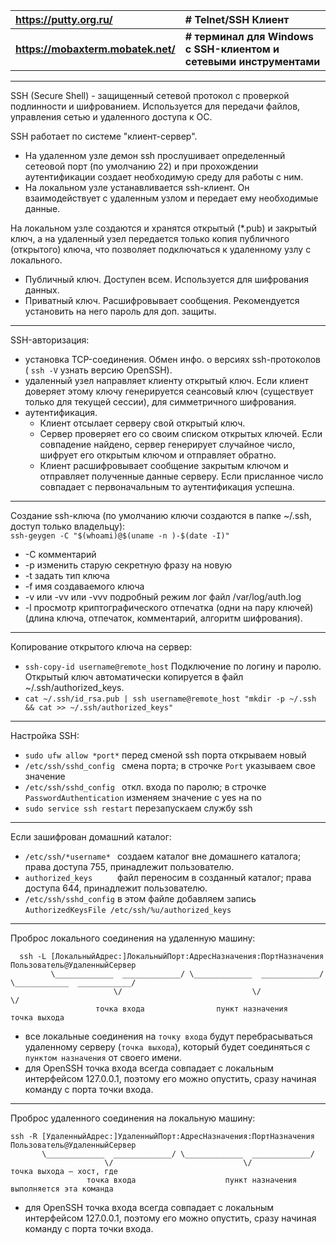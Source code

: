 | **https://putty.org.ru/**          | **# Telnet/SSH Клиент**                                            |
|:-----------------------------------|:-------------------------------------------------------------------|
| **https://mobaxterm.mobatek.net/** | **# терминал для Windows с SSH-клиентом и сетевыми инструментами** |

---
SSH (Secure Shell) - защищенный сетевой протокол с проверкой подлинности и шифрованием. Используется для передачи файлов, управления сетью и удаленного доступа к ОС.  

SSH работает по системе "клиент-сервер".  
- На удаленном узле демон ssh прослушивает определенный сетеовой порт (по умолчанию 22) и при прохождении аутентификации создает необходимую среду для работы с ним.  
- На локальном узле устанавливается ssh-клиент. Он взаимодействует с удаленным узлом и передает ему необходимые данные.

На локальном узле создаются и хранятся открытый (*.pub) и закрытый ключ, а на удаленный узел передается только копия публичного (открытого) ключа, что позволяет подключаться к удаленному узлу с локального.
- Публичный ключ. Доступен всем. Используется для шифрования данных.
- Приватный ключ. Расшифровывает сообщения. Рекомендуется установить на него пароль для доп. защиты.
---
SSH-авторизация:  
- установка TCP-соединения. Обмен инфо. о версиях ssh-протоколов ( `ssh -V`  узнать версию OpenSSH).
- удаленный узел направляет клиенту открытый ключ. Если клиент доверяет этому ключу генерируется сеансовый ключ (существует только для текущей сессии), для симметричного шифрования.
- аутентификация.  
    - Клиент отсылает серверу свой открытый ключ.  
    - Сервер проверяет его со своим списком открытых ключей. Если совпадение найдено, сервер генерирует случайное число, шифрует его открытым ключом и отправляет обратно.
    - Клиент расшифровывает сообщение закрытым ключом и отправляет полученные данные серверу. Если присланное число совпадает с первоначальным то аутентификация успешна. 
---
Создание ssh-ключа (по умолчанию ключи создаются в папке ~/.ssh, доступ только владельцу):  
```ssh-geygen -C "$(whoami)@$(uname -n )-$(date -I)"```  
- -C комментарий
- -p изменить старую секретную фразу на новую
- -t задать тип ключа  
- -f имя создаваемого ключа
- -v или -vv или -vvv подробный режим лог файл /var/log/auth.log
- -l просмотр криптографического отпечатка (одни на пару ключей)(длина ключа, отпечаток, комментарий, алгоритм шифрования).
---
Копирование открытого ключа на сервер:  
- `ssh-copy-id username@remote_host` Подключение по логину и паролю. Открытый ключ автоматически копируется в файл ~/.ssh/authorized_keys.
-  `cat ~/.ssh/id_rsa.pub | ssh username@remote_host "mkdir -p ~/.ssh && cat >> ~/.ssh/authorized_keys"`    
---
Настройка SSH:  
- `sudo ufw allow *port*` перед сменой ssh порта открываем новый  
- `/etc/ssh/sshd_config ` смена порта; в строчке `Port` указываем свое значение
- `/etc/ssh/sshd_config ` откл. входа по паролю; в строчке `PasswordAuthentication` изменяем значение с yes на no
- `sudo service ssh restart` перезапускаем службу ssh  
---
Если зашифрован домашний каталог:  
- `/etc/ssh/*username* `  создаем каталог вне домашнего каталога; права доступа 755, принадлежит пользователю.
- `authorized_keys     `  файл переносим в созданный каталог; права доступа 644, принадлежит пользователю.
- `/etc/ssh/sshd_config`  в этом файле добавляем запись `AuthorizedKeysFile /etc/ssh/%u/authorized_keys`  
---  
Проброс локального соединения на удаленную машину:  
```
  ssh -L [ЛокальныйАдрес:]ЛокальныйПорт:АдресНазначения:ПортНазначения Пользователь@УдаленныйСервер
         \_____________  _____________/ \_____________  _____________/ \____________  ____________/
                       \/                             \/                            \/
                   точка входа                пункт назначения                 точка выхода
 ```  
- все локальные соединения на `точку входа` будут перебрасываться удаленному серверу (`точка выхода`), который будет соединяться с `пунктом назначения` от своего имени.  
- для OpenSSH точка входа всегда совпадает с локальным интерфейсом 127.0.0.1, поэтому его можно опустить, сразу начиная команду с порта точки входа.  
---  
Проброс удаленного соединения на локальную машину:  
```  
ssh -R [УдаленныйАдрес:]УдаленныйПорт:АдресНазначения:ПортНазначения Пользователь@УдаленныйСервер
       \_____________  _____________/ \_____________  _____________/
                     \/                             \/                   точка выхода — хост, где
                 точка входа                    пункт назначения         выполняется эта команда
```
- для OpenSSH точка входа всегда совпадает с локальным интерфейсом 127.0.0.1, поэтому его можно опустить, сразу начиная команду с порта точки входа.  



 
  
